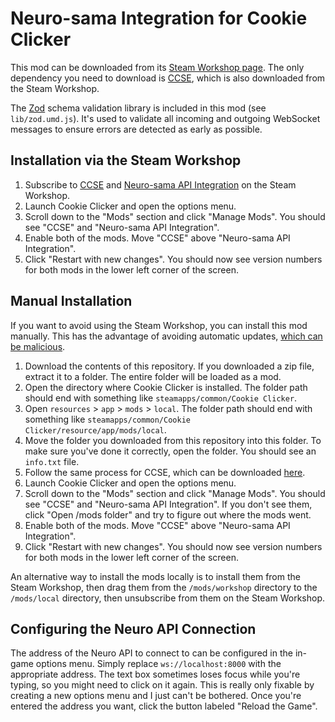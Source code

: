 # Neuro-sama Integration for Cookie Clicker 

This mod can be downloaded from its [Steam Workshop page](https://steamcommunity.com/sharedfiles/filedetails/?id=3406562828).
The only dependency you need to download is [CCSE](https://steamcommunity.com/sharedfiles/filedetails/?id=2685465009), which is also downloaded from the Steam Workshop.

The [Zod](https://zod.dev/) schema validation library is included in this mod (see `lib/zod.umd.js`).
It's used to validate all incoming and outgoing WebSocket messages to ensure errors are detected as early as possible.

## Installation via the Steam Workshop

1. Subscribe to [CCSE](https://steamcommunity.com/sharedfiles/filedetails/?id=2685465009) and [Neuro-sama API Integration](https://steamcommunity.com/sharedfiles/filedetails/?id=3406562828) on the Steam Workshop.
2. Launch Cookie Clicker and open the options menu.
3. Scroll down to the "Mods" section and click "Manage Mods". You should see "CCSE" and "Neuro-sama API Integration".
4. Enable both of the mods. Move "CCSE" above "Neuro-sama API Integration".
5. Click "Restart with new changes". You should now see version numbers for both mods in the lower left corner of the screen.


## Manual Installation

If you want to avoid using the Steam Workshop, you can install this mod manually.
This has the advantage of avoiding automatic updates, [which can be malicious](https://www.pcgamer.com/popular-slay-the-spire-mod-hacked-to-deliver-malware-on-christmas-day/).

1. Download the contents of this repository. If you downloaded a zip file, extract it to a folder. The entire folder will be loaded as a mod.
2. Open the directory where Cookie Clicker is installed. The folder path should end with something like `steamapps/common/Cookie Clicker`.
3. Open `resources` > `app` > `mods` > `local`. The folder path should end with something like `steamapps/common/Cookie Clicker/resource/app/mods/local`.
4. Move the folder you downloaded from this repository into this folder. To make sure you've done it correctly, open the folder. You should see an `info.txt` file.
5. Follow the same process for CCSE, which can be downloaded [here](https://github.com/klattmose/klattmose.github.io/tree/master/CookieClicker/SteamMods/CCSE).
6. Launch Cookie Clicker and open the options menu.
7. Scroll down to the "Mods" section and click "Manage Mods". You should see "CCSE" and "Neuro-sama API Integration". If you don't see them, click "Open /mods folder" and try to figure out where the mods went.
8. Enable both of the mods. Move "CCSE" above "Neuro-sama API Integration".
9. Click "Restart with new changes". You should now see version numbers for both mods in the lower left corner of the screen.

An alternative way to install the mods locally is to install them from the Steam Workshop, then drag them from the `/mods/workshop` directory to the `/mods/local` directory, then unsubscribe from them on the Steam Workshop.

## Configuring the Neuro API Connection

The address of the Neuro API to connect to can be configured in the in-game options menu.
Simply replace `ws://localhost:8000` with the appropriate address.
The text box sometimes loses focus while you're typing, so you might need to click on it again.
This is really only fixable by creating a new options menu and I just can't be bothered.
Once you're entered the address you want, click the button labeled "Reload the Game".
